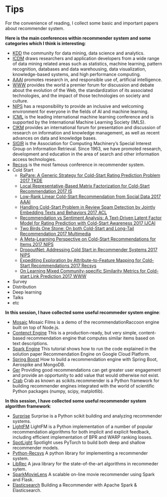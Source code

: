 # Tips
For the convenience of reading, I collect some basic and important papers about recommender system.

**Here is the main conferences within recommender system and some categories which I think is interesting**:
 - [KDD](http://www.kdd.org/) the community for data mining, data science and analytics.
 - [ICDM](http://www.cs.uvm.edu/~icdm/) draws researchers and application developers from a wide range of data mining related areas such as statistics, machine learning, pattern recognition, databases and data warehousing, data visualization, knowledge-based systems, and high performance computing. 
 - [AAAI](https://www.aaai.org/)  promotes research in, and responsible use of, artificial intelligence.
 - [WWW](http://www.iw3c2.org/) provides the world a premier forum for discussion and debate about the evolution of the Web, the standardization of its associated technologies, and the impact of those technologies on society and culture.
 - [NIPS](https://nips.cc/) has a responsibility to provide an inclusive and welcoming environment for everyone in the fields of AI and machine learning.
 - [ICML](https://icml.cc/) is the leading international machine learning conference and is supported by the International Machine Learning Society (IMLS).
 - [CIKM](http://www.cikmconference.org/) provides an international forum for presentation and discussion of research on information and knowledge management, as well as recent advances on data and knowledge bases.
 - [SIGIR](http://sigir.org/)  is the Association for Computing Machinery’s Special Interest Group on Information Retrieval. Since 1963, we have promoted research, development and education in the area of search and other information access technologies.
 - [Recsys](https://recsys.acm.org/) is the most famous conference in recommender system. 
 - Cold Start
   - [RaPare: A Generic Strategy for Cold-Start Rating Prediction Problem 2017 TKDE](https://dl.acm.org/citation.cfm?doid=3108148)
   - [Local Representative-Based Matrix Factorization for Cold-Start Recommendation 2017 IS](https://dl.acm.org/citation.cfm?doid=3108148)
   - [Low-Rank Linear Cold-Start Recommendation from Social Data 2017 AAAI](https://aaai.org/ocs/index.php/AAAI/AAAI17/paper/view/14828)
   - [Handling Cold-Start Problem in Review Spam Detection by Jointly Embedding Texts and Behaviors 2017 ACL](http://aclweb.org/anthology/P17-1034)
   - [Recommendation vs Sentiment Analysis: A Text-Driven Latent Factor Model for Rating Prediction with Cold-Start Awareness 2017 IJCAI](https://www.ijcai.org/proceedings/2017/382)
   - [Two Birds One Stone: On both Cold-Start and Long-Tail Recommendation 2017 Multimedia](https://dl.acm.org/citation.cfm?doid=3123266.3123316)
   - [A Meta-Learning Perspective on Cold-Start Recommendations for Items 2017 NIPS](http://papers.nips.cc/paper/7266-a-meta-learning-perspective-on-cold-start-recommendations-for-items)
   - [DropoutNet: Addressing Cold Start in Recommender Systems 2017 NIPS](http://papers.nips.cc/paper/7081-dropoutnet-addressing-cold-start-in-recommender-systems)
   - [Expediting Exploration by Attribute-to-Feature Mapping for Cold-Start Recommendations 2017 Recsys](https://dl.acm.org/citation.cfm?doid=3109859.3109880)
   - [On Learning Mixed Community-specific Similarity Metrics for Cold-start Link Prediction 2017 WWW](https://dl.acm.org/citation.cfm?doid=3041021.3054269)
 - Survey
 - Distribution
 - Deep learning
 - Talks
 - etc
 
**In this session, I have collected some useful recommeder system engine**:
 - [Mosaic](https://github.com/guymorita/Mosaic-Films---Recommendation-Engine-Demo) Mosaic Films is a demo of the recommendationRaccoon engine built on top of Node.js.
 - [Contenct Engine](https://github.com/groveco/content-engine) This is a production-ready, but very simple, content-based recommendation engine that computes similar items based on text descriptions.
 - [Spark Engine](https://github.com/GoogleCloudPlatform/spark-recommendation-engine) This tutorial shows how to run the code explained in the solution paper Recommendation Engine on Google Cloud Platform. 
 - [Spring Boost](https://github.com/aerospike/recommendation-engine-example) How to build a recommendation engine with Spring Boot, Aerospike and MongoDB.
 - [Ger](https://github.com/grahamjenson/ger) Providing good recommendations can get greater user engagement and provide an opportunity to add value that would otherwise not exist.
 - [Crab](https://muricoca.github.io/crab/index.html) Crab as known as scikits.recommender is a Python framework for building recommender engines integrated with the world of scientific Python packages (numpy, scipy, matplotlib).

**In this session, I have collected some useful recommender system algorithm framework**:
 - [Surprise](https://github.com/NicolasHug/Surprise) Surprise is a Python scikit building and analyzing recommender systems.
 - [LightFM](https://github.com/lyst/lightfm) LightFM is a Python implementation of a number of popular recommendation algorithms for both implicit and explicit feedback, including efficient implementation of BPR and WARP ranking losses.
 - [SpotLight](https://github.com/maciejkula/spotlight) Spotlight uses PyTorch to build both deep and shallow recommender models.
 - [Python-Recsys](https://github.com/ocelma/python-recsys) A python library for implementing a recommender system.
 - [LibRec](https://www.librec.net/) A java library for the state-of-the-art algorithms in recommeder sytem.
 - [SparkMovieLens](https://github.com/jadianes/spark-movie-lens) A scalable on-line movie recommender using Spark and Flask.
 - [Elasticsearch](https://github.com/IBM/elasticsearch-spark-recommender) Building a Recommender with Apache Spark & Elasticsearch.
